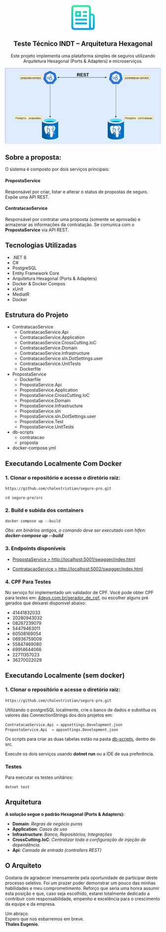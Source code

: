 <a name="readme-top" id="readme-top"></a>

<!-- PROJECT ICON -->
<br />
<div align="center">
  <p>
    <img src="readme_img/logo.png" alt="Logo" width="80" height="80">
  </p>

  <h2 align="center">Teste Técnico INDT – Arquitetura Hexagonal</h2>

  <p align="center">
  Este projeto implementa uma plataforma simples de seguros utilizando Arquitetura Hexagonal (Ports & Adapters) e microserviços.
  </p>
   <p>
    <img src="readme_img/DiagramaDeArquitetura.drawio.png" alt="Logo">
 </p>
</div>
 




## Sobre a proposta:

O sistema é composto por dois serviços principais:

#### PropostaService
Responsável por criar, listar e alterar o status de propostas de seguro. Expõe uma API REST.

#### ContratacaoService
Responsável por contratar uma proposta (somente se aprovada) e armazenar as informações da contratação.
Se comunica com o **PropostaService** via API REST.

## Tecnologias Utilizadas

- .NET 8
- C#
- PostgreSQL
- Entity Framework Core
- Arquitetura Hexagonal (Ports & Adapters)
- Docker & Docker Compos
- xUnit
- MediatR
- Docker

## Estrutura do Projeto

- ContratacaoService
  - ContratacaoService.Api
  - ContratacaoService.Application
  - ContratacaoService.CrossCutting.IoC
  - ContratacaoService.Domain
  - ContratacaoService.Infrastructure
  - ContratacaoService.sln.DotSettings.user
  - ContratacaoService.UnitTests
  - Dockerfile
- PropostaService
  - Dockerfile
  - PropostaService.Api
  - PropostaService.Application
  - PropostaService.CrossCutting.IoC
  - PropostaService.Domain
  - PropostaService.Infrastructure
  - PropostaService.sln
  - PropostaService.sln.DotSettings.user
  - PropostaService.Test
  - PropostaService.UnitTests
- db-scripts
  - contratacao
  - proposta
- docker-compose.yml

## Executando Localmente Com Docker

### 1. Clonar o repositório e acesse o diretório raiz:

```
https://github.com/chalestristian/seguro-pro.git
```

```
cd seguro-pro/src
```
### 2. Build e subida dos containers

```
docker compose up --build
```

*Obs: em binários antigos, o comando deve ser executado com hífen: **docker-compose up --build***

### 3. Endpoints disponíveis

- [PropostaService > http://localhost:5001/swagger/index.html](http://localhost:5001/swagger/index.html)

- [ContratacaoService > http://localhost:5002/swagger/index.html](http://localhost:5002/swagger/index.html)

### 4. CPF Para Testes

No serviço foi implementado um validador de  CPF. Você pode obter CPF para testes em: [4devs.com.br/gerador_de_cpf](https://www.4devs.com.br/gerador_de_cpf), ou escolher alguns pré gerados que deixarei disponivel abaixo:

- 41441832033
- 20280943032
- 08287239079
- 54479463011
- 60508169054
- 06936759009
- 55847469080
- 69914644066
- 22711357023
- 36270022029

## Executando Localmente (sem docker)

### 1. Clonar o repositório e acesse o diretório raiz:

```
https://github.com/chalestristian/seguro-pro.git
```

Utilizando o postgreSQL localmente, crie o banco de dados e substitua os valores das ConnectionStrings dos dois projetos em:

```
ContratacaoService.Api → appsettings.Development.json
PropostaService.Api  → appsettings.Development.json
```
Os scripts para criar as duas tabelas estão na pasta [db-scripts](https://github.com/chalestristian/seguro-pro/tree/main/src/db-scripts), dentro do src.

Execute os dois serviços usando **dotnet run** ou a IDE de sua preferência.


### Testes
Para executar os testes unitários:

```
dotnet test
```
## Arquitetura
**A solução segue o padrão Hexagonal (Ports & Adapters):**

- **Domain**: *Regras de negócio puras*
- **Application**: *Casos de uso*
- **Infrastructure**: *Banco, Repositórios, Integrações*
- **CrossCutting.IoC**: *Centralizar toda a configuração de injeção de dependência.*
- **Api**: *Camada de entrada (controllers REST)*

## O Arquiteto

Gostaria de agradecer imensamente pela oportunidade de participar deste processo seletivo.
Foi um prazer poder demonstrar um pouco das minhas habilidades e meu comprometimento.
Reforço que seria uma honra assumir esta posição e que, caso seja escolhido, estarei totalmente dedicado a contribuir com responsabilidade, empenho e excelência para o crescimento da equipe e da empresa.

Um abraço.  
Espero que nos esbarremos em breve.   
**Thales Eugenio.**